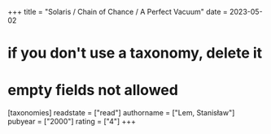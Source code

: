 +++
title = "Solaris / Chain of Chance / A Perfect Vacuum"
date = 2023-05-02
# if you don't use a taxonomy, delete it
# empty fields not allowed
[taxonomies]
  readstate = ["read"]
  authorname = ["Lem, Stanisław"]
  pubyear = ["2000"]
  rating = ["4"]
+++

